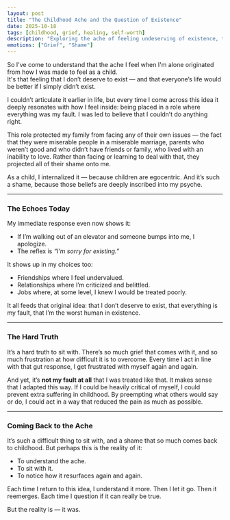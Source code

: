 ```yaml
---
layout: post
title: "The Childhood Ache and the Question of Existence"
date: 2025-10-18
tags: [childhood, grief, healing, self-worth]
description: "Exploring the ache of feeling undeserving of existence, tracing its roots to childhood roles and projections, and sitting with the grief of internalized shame."
emotions: ["Grief", "Shame"]
---
```


So I've come to understand that the ache I feel when I'm alone originated from how I was made to feel as a child.  
It's that feeling that I don’t deserve to exist — and that everyone’s life would be better if I simply didn’t exist.  

I couldn’t articulate it earlier in life, but every time I come across this idea it deeply resonates with how I feel inside: being placed in a role where everything was my fault. I was led to believe that I couldn’t do anything right.  

This role protected my family from facing any of their own issues — the fact that they were miserable people in a miserable marriage, parents who weren’t good and who didn’t have friends or family, who lived with an inability to love. Rather than facing or learning to deal with that, they projected all of their shame onto me.  

As a child, I internalized it — because children are egocentric. And it’s such a shame, because those beliefs are deeply inscribed into my psyche.  

---

### The Echoes Today

My immediate response even now shows it:  
- If I’m walking out of an elevator and someone bumps into me, I apologize.  
- The reflex is *“I’m sorry for existing.”*  

It shows up in my choices too:  
- Friendships where I feel undervalued.  
- Relationships where I’m criticized and belittled.  
- Jobs where, at some level, I knew I would be treated poorly.  

It all feeds that original idea: that I don’t deserve to exist, that everything is my fault, that I’m the worst human in existence.  

---

### The Hard Truth

It’s a hard truth to sit with. There’s so much grief that comes with it, and so much frustration at how difficult it is to overcome. Every time I act in line with that gut response, I get frustrated with myself again and again.  

And yet, it’s **not my fault at all** that I was treated like that. It makes sense that I adapted this way. If I could be heavily critical of myself, I could prevent extra suffering in childhood. By preempting what others would say or do, I could act in a way that reduced the pain as much as possible.  

---

### Coming Back to the Ache

It’s such a difficult thing to sit with, and a shame that so much comes back to childhood. But perhaps this is the reality of it:  
- To understand the ache.  
- To sit with it.  
- To notice how it resurfaces again and again.  

Each time I return to this idea, I understand it more. Then I let it go. Then it reemerges. Each time I question if it can really be true.  

But the reality is — it was.  
